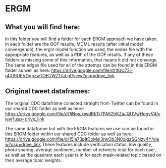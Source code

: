 # ERGM

## What you will find here:
In this folder you will find a folder for each ERGM approach we have taken. In each folder are the GOF results, MCML results  (after initial model convergence), the ergm model function we used, the nodes file with the appropriate features, as well as a PDF of the GOF results. If any of these folders is missing some of this information, that means it did not converge. The same edges file used for all of the attemps can be found in this ERGM folder as well as here:
https://drive.google.com/file/d/1lQU73i-r4IO9UEVDgpzwTOFUWZ17aLgf/view?usp=drive_link


## Original tweet dataframes:
The original CDC dataframe collected straight from Twitter can be found in our shared CDC folder as well as here: https://drive.google.com/file/d/1jNos_qwdRbTr7PA6ZhKZaJQUVwHogyV4/view?usp=drive_link

The same dataframe but with the ERGM features we use can be found in this ERGM folder within our shared CDC folder as well as here: https://drive.google.com/file/d/15ja73pltDoMsl3rwOb3N0ojgzSGNzy4Y/view?usp=drive_link
These features include verification status, low quality, photo sharing, average sentiment, number of retweets total for each user, as well as the quadrant each user is in for each mask-related topic based on their average topic weights. 

